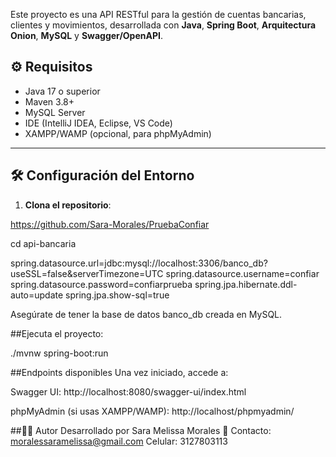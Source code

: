 Este proyecto es una API RESTful para la gestión de cuentas bancarias, clientes y movimientos, desarrollada con **Java**, **Spring Boot**, **Arquitectura Onion**, **MySQL** y **Swagger/OpenAPI**.

## ⚙️ Requisitos

- Java 17 o superior
- Maven 3.8+
- MySQL Server
- IDE (IntelliJ IDEA, Eclipse, VS Code)
- XAMPP/WAMP (opcional, para phpMyAdmin)

---

## 🛠️ Configuración del Entorno

1. **Clona el repositorio**:

https://github.com/Sara-Morales/PruebaConfiar

cd api-bancaria

spring.datasource.url=jdbc:mysql://localhost:3306/banco_db?useSSL=false&serverTimezone=UTC
spring.datasource.username=confiar
spring.datasource.password=confiarprueba
spring.jpa.hibernate.ddl-auto=update
spring.jpa.show-sql=true

Asegúrate de tener la base de datos banco_db creada en MySQL.

##Ejecuta el proyecto:

./mvnw spring-boot:run

##Endpoints disponibles
Una vez iniciado, accede a:

Swagger UI:
http://localhost:8080/swagger-ui/index.html

phpMyAdmin (si usas XAMPP/WAMP):
http://localhost/phpmyadmin/

##🧑‍💻 Autor
Desarrollado por Sara Melissa Morales
📧 Contacto: moralessaramelissa@gmail.com
Celular: 3127803113

